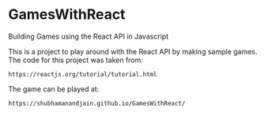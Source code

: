 # GamesWithReact
Building Games using the React API in Javascript

This is a project to play around with the React API by making sample games. The code for this project was taken from:

```https://reactjs.org/tutorial/tutorial.html```

The game can be played at:

```https://shubhamanandjain.github.io/GamesWithReact/```
